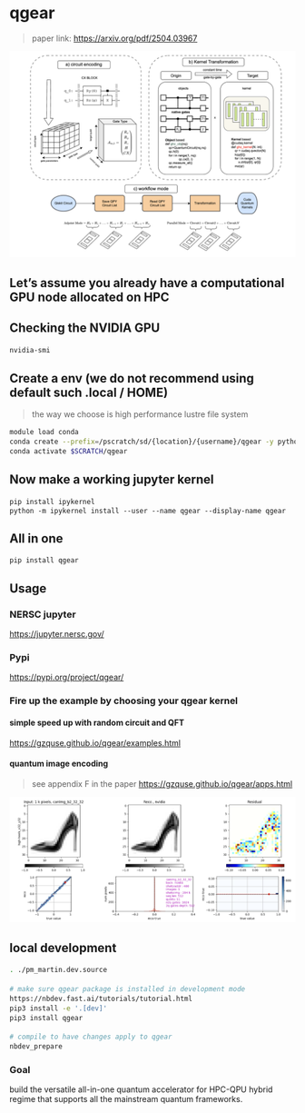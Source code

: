 # qgear


<!-- WARNING: THIS FILE WAS AUTOGENERATED! DO NOT EDIT! -->

> paper link: https://arxiv.org/pdf/2504.03967

![image.png](index_files/figure-commonmark/05381a41-1-image.png)

## Let’s assume you already have a computational GPU node allocated on HPC

## Checking the NVIDIA GPU

`nvidia-smi`

## Create a env (we do not recommend using default such .local / HOME)

> the way we choose is high performance lustre file system

``` bash
module load conda
conda create --prefix=/pscratch/sd/{location}/{username}/qgear -y python=3.11 pip
conda activate $SCRATCH/qgear
```

## Now make a working jupyter kernel

    pip install ipykernel
    python -m ipykernel install --user --name qgear --display-name qgear

## All in one

    pip install qgear

## Usage

### NERSC jupyter

https://jupyter.nersc.gov/

### Pypi

https://pypi.org/project/qgear/

### Fire up the example by choosing your qgear kernel

#### simple speed up with random circuit and QFT

https://gzquse.github.io/qgear/examples.html

#### quantum image encoding

> see appendix F in the paper
https://gzquse.github.io/qgear/apps.html

![image.png](index_files/figure-commonmark/efeebc44-1-f37fd8db-fa15-4b4a-989b-df3d7a05f0a5.png)

## local development

``` sh
. ./pm_martin.dev.source

# make sure qgear package is installed in development mode
https://nbdev.fast.ai/tutorials/tutorial.html
pip3 install -e '.[dev]'
pip3 install qgear

# compile to have changes apply to qgear
nbdev_prepare
```

### Goal

build the versatile all-in-one quantum accelerator for HPC-QPU hybrid
regime that supports all the mainstream quantum frameworks.
